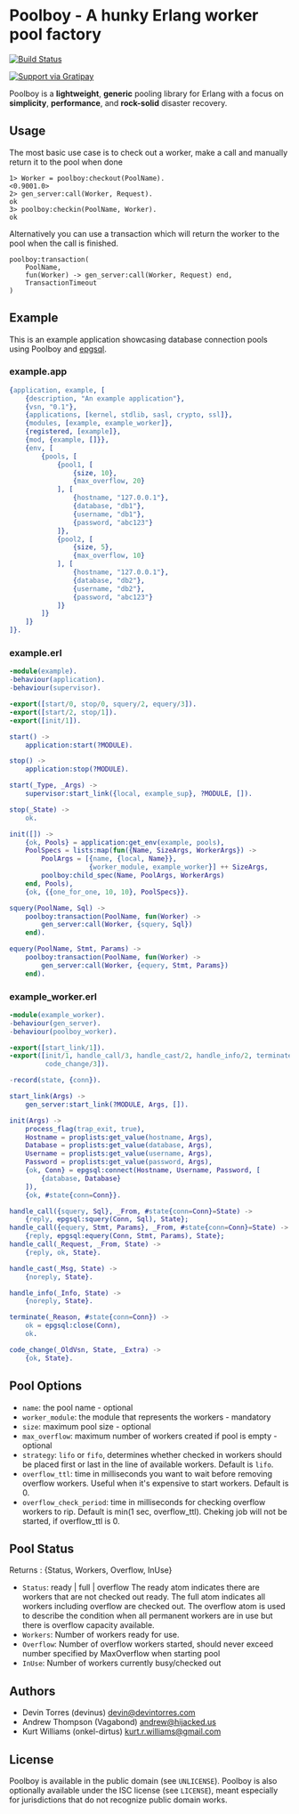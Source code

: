 # Poolboy - A hunky Erlang worker pool factory

[![Build Status](https://api.travis-ci.org/devinus/poolboy.svg?branch=master)](https://travis-ci.org/devinus/poolboy)

[![Support via Gratipay](https://cdn.rawgit.com/gratipay/gratipay-badge/2.3.0/dist/gratipay.png)](https://gratipay.com/devinus/)

Poolboy is a **lightweight**, **generic** pooling library for Erlang with a
focus on **simplicity**, **performance**, and **rock-solid** disaster recovery.

## Usage
The most basic use case is to check out a worker, make a call and manually 
return it to the pool when done
```erl-sh
1> Worker = poolboy:checkout(PoolName).
<0.9001.0>
2> gen_server:call(Worker, Request).
ok
3> poolboy:checkin(PoolName, Worker).
ok
```
Alternatively you can use a transaction which will return the worker to the 
pool when the call is finished.
```erl-sh
poolboy:transaction(
    PoolName,
    fun(Worker) -> gen_server:call(Worker, Request) end, 
    TransactionTimeout
)
```
## Example

This is an example application showcasing database connection pools using
Poolboy and [epgsql](https://github.com/epgsql/epgsql).

### example.app

```erlang
{application, example, [
    {description, "An example application"},
    {vsn, "0.1"},
    {applications, [kernel, stdlib, sasl, crypto, ssl]},
    {modules, [example, example_worker]},
    {registered, [example]},
    {mod, {example, []}},
    {env, [
        {pools, [
            {pool1, [
                {size, 10},
                {max_overflow, 20}
			], [
                {hostname, "127.0.0.1"},
                {database, "db1"},
                {username, "db1"},
                {password, "abc123"}
            ]},
            {pool2, [
                {size, 5},
                {max_overflow, 10}
			], [
                {hostname, "127.0.0.1"},
                {database, "db2"},
                {username, "db2"},
                {password, "abc123"}
            ]}
        ]}
    ]}
]}.
```

### example.erl

```erlang
-module(example).
-behaviour(application).
-behaviour(supervisor).

-export([start/0, stop/0, squery/2, equery/3]).
-export([start/2, stop/1]).
-export([init/1]).

start() ->
    application:start(?MODULE).

stop() ->
    application:stop(?MODULE).

start(_Type, _Args) ->
    supervisor:start_link({local, example_sup}, ?MODULE, []).

stop(_State) ->
    ok.

init([]) ->
    {ok, Pools} = application:get_env(example, pools),
    PoolSpecs = lists:map(fun({Name, SizeArgs, WorkerArgs}) ->
        PoolArgs = [{name, {local, Name}},
            		{worker_module, example_worker}] ++ SizeArgs,
        poolboy:child_spec(Name, PoolArgs, WorkerArgs)
    end, Pools),
    {ok, {{one_for_one, 10, 10}, PoolSpecs}}.

squery(PoolName, Sql) ->
    poolboy:transaction(PoolName, fun(Worker) ->
        gen_server:call(Worker, {squery, Sql})
    end).

equery(PoolName, Stmt, Params) ->
    poolboy:transaction(PoolName, fun(Worker) ->
        gen_server:call(Worker, {equery, Stmt, Params})
    end).
```

### example_worker.erl

```erlang
-module(example_worker).
-behaviour(gen_server).
-behaviour(poolboy_worker).

-export([start_link/1]).
-export([init/1, handle_call/3, handle_cast/2, handle_info/2, terminate/2,
         code_change/3]).

-record(state, {conn}).

start_link(Args) ->
    gen_server:start_link(?MODULE, Args, []).

init(Args) ->
    process_flag(trap_exit, true),
    Hostname = proplists:get_value(hostname, Args),
    Database = proplists:get_value(database, Args),
    Username = proplists:get_value(username, Args),
    Password = proplists:get_value(password, Args),
    {ok, Conn} = epgsql:connect(Hostname, Username, Password, [
        {database, Database}
    ]),
    {ok, #state{conn=Conn}}.

handle_call({squery, Sql}, _From, #state{conn=Conn}=State) ->
    {reply, epgsql:squery(Conn, Sql), State};
handle_call({equery, Stmt, Params}, _From, #state{conn=Conn}=State) ->
    {reply, epgsql:equery(Conn, Stmt, Params), State};
handle_call(_Request, _From, State) ->
    {reply, ok, State}.

handle_cast(_Msg, State) ->
    {noreply, State}.

handle_info(_Info, State) ->
    {noreply, State}.

terminate(_Reason, #state{conn=Conn}) ->
    ok = epgsql:close(Conn),
    ok.

code_change(_OldVsn, State, _Extra) ->
    {ok, State}.
```

## Pool Options

- `name`: the pool name - optional
- `worker_module`: the module that represents the workers - mandatory
- `size`: maximum pool size - optional
- `max_overflow`: maximum number of workers created if pool is empty - optional
- `strategy`: `lifo` or `fifo`, determines whether checked in workers should be
  placed first or last in the line of available workers. Default is `lifo`.
- `overflow_ttl`: time in milliseconds you want to wait before removing overflow
  workers. Useful when it's expensive to start workers. Default is 0.
- `overflow_check_period`: time in milliseconds for checking overflow workers to rip. 
  Default is min(1 sec, overflow_ttl). Cheking job will not be started, if overflow_ttl is 0.
  
## Pool Status
Returns : {Status, Workers, Overflow, InUse}
- `Status`: ready | full | overflow
            The ready atom indicates there are workers that are not checked out 
            ready. The full atom indicates all workers including overflow are 
            checked out. The overflow atom is used to describe the condition 
            when all permanent workers are in use but there is overflow capacity 
            available.
- `Workers`: Number of workers ready for use.
- `Overflow`: Number of overflow workers started, should never exceed number 
              specified by MaxOverflow when starting pool
- `InUse`: Number of workers currently busy/checked out

## Authors

- Devin Torres (devinus) <devin@devintorres.com>
- Andrew Thompson (Vagabond) <andrew@hijacked.us>
- Kurt Williams (onkel-dirtus) <kurt.r.williams@gmail.com>

## License

Poolboy is available in the public domain (see `UNLICENSE`).
Poolboy is also optionally available under the ISC license (see `LICENSE`),
meant especially for jurisdictions that do not recognize public domain works.
